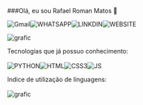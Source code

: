 ###Olá, eu sou Rafael Roman Matos 🤙

![Gmail](https://img.shields.io/badge/Gmail-D14836?style=for-the-badge&logo=gmail&logoColor=white)![WHATSAPP](https://img.shields.io/badge/WhatsApp-25D366?style=for-the-badge&logo=whatsapp&logoColor=white)![LINKDIN](https://img.shields.io/badge/LinkedIn-0077B5?style=for-the-badge&logo=linkedin&logoColor=white)![WEBSITE](https://img.shields.io/badge/GitHub-100000?style=for-the-badge&logo=github&logoColor=white)

![grafic](https://github-readme-stats.vercel.app/api?username=romanuser&theme=blue-green)

Tecnologias que já possuo conhecimento:<br><br>
![PYTHON](https://img.shields.io/badge/Python-3776AB?style=for-the-badge&logo=python&logoColor=white)![HTML](https://img.shields.io/badge/HTML5-E34F26?style=for-the-badge&logo=html5&logoColor=white)![CSS3](https://img.shields.io/badge/CSS3-1572B6?style=for-the-badge&logo=css3&logoColor=white)![JS](https://img.shields.io/badge/JavaScript-323330?style=for-the-badge&logo=javascript&logoColor=F7DF1E)<br>

Indice de utilização de linguagens:<br><br>
![grafic](https://github-readme-stats.vercel.app/api/top-langs/?username=romanuser&theme=blue-green)
